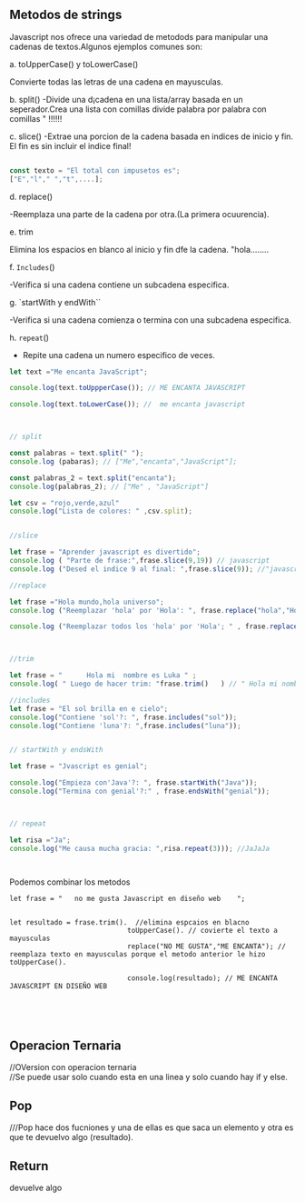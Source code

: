 ## Metodos de strings


Javascript nos ofrece una variedad de metodods para manipular una cadenas de textos.Algunos ejemplos comunes son:

a.  toUpperCase() y toLowerCase()

Convierte todas las letras de una cadena en mayusculas.


b. split()
 -Divide una d¡cadena en una lista/array basada en un seperador.Crea una lista con comillas divide palabra por palabra con comillas " !!!!!!

 c. slice()
 -Extrae una porcion de la cadena basada en indices de inicio y fin.
 El fin es sin incluir el indice final!

 ```js

 const texto = "El total con impusetos es";
 ["E","l"," ","t",....];
```

 d. replace()

 -Reemplaza una parte de la cadena por otra.(La primera ocuurencia).
 

 e.  trim

 Elimina los espacios en blanco al inicio y fin dfe la cadena.   "hola........


 f.  `Includes`()

 -Verifica si una cadena contiene un subcadena especifica.

 g.  `startWith y endWith``

-Verifica si una cadena comienza o termina con una subcadena especifica.

h.   `repeat`()

- Repite una cadena un numero especifico de veces.

```js
let text ="Me encanta JavaScript";

console.log(text.toUppperCase()); // ME ENCANTA JAVASCRIPT

console.log(text.toLowerCase()); //  me encanta javascript



// split

const palabras = text.split(" ");
console.log (pabaras); // ["Me","encanta","JavaScript"];

const palabras_2 = text.split("encanta");
console.log(palabras_2); // ["Me" , "JavaScript"]

let csv = "rojo,verde,azul"
console.log("Lista de colores: " ,csv.split);


//slice

let frase = "Aprender javascript es divertido";
console.log ( "Parte de frase:",frase.slice(9,19)) // javascript
console.log ("Desed el indice 9 al final: ",frase.slice(9)); //"javascript es divertido";

//replace

let frase ="Hola mundo,hola universo";
console.log ("Reemplazar 'hola' por 'Hola': ", frase.replace("hola","Hola"));

console.log ("Reemplazar todos los 'hola' por 'Hola'; " , frase.replace(/hola/g,"Hola")); //regX (expresiones regulares)



//trim

let frase = "      Hola mi  nombre es Luka " ;
console.log( " Luego de hacer trim: "frase.trim()   ) // " Hola mi nombre es Luka

//includes 
let frase = "El sol brilla en e cielo";
console.log("Contiene 'sol'?: ", frase.includes("sol"));
console.log("Contiene 'luna'?: ",frase.includes("luna"));


// startWith y endsWith

let frase = "Jvascript es genial";

console.log("Empieza con'Java'?: ", frase.startWith("Java"));
console.log("Termina con genial'?:" , frase.endsWith("genial"));



// repeat

let risa ="Ja";
console.log("Me causa mucha gracia: ",risa.repeat(3))); //JaJaJa




```

Podemos combinar los metodos

```JS
let frase = "   no me gusta Javascript en diseño web    ";


let resultado = frase.trim().  //elimina espcaios en blacno
                             toUpperCase(). // covierte el texto a mayusculas
                             replace("NO ME GUSTA","ME ENCANTA"); // reemplaza texto en mayusculas porque el metodo anterior le hizo toUpperCase().

                             console.log(resultado); // ME ENCANTA JAVASCRIPT EN DISEÑO WEB

                             
                             


```

                            
## Operacion Ternaria
 //OVersion con operacion ternaria    
 //Se puede usar solo cuando esta en una linea y solo cuando hay if y else.
 
 ## Pop
 ///Pop hace dos fucniones y una de ellas es que saca un elemento y otra es que te devuelvo algo (resultado).

 ## Return

 devuelve algo

 ##

 